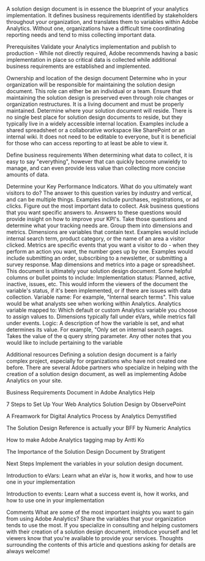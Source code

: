 A solution design document is in essence the blueprint of your analytics implementation. It defines business requirements identified by stakeholders throughout your organization, and translates them to variables within Adobe Analytics. Without one, organizations have a difficult time coordinating reporting needs and tend to miss collecting important data.

 

Prerequisites
Validate your Analytics implementation and publish to production - While not directly required, Adobe recommends having a basic implementation in place so critical data is collected while additional business requirements are established and implemented.

 

Ownership and location of the design document
Determine who in your organization will be responsible for maintaining the solution design document. This role can either be an individual or a team. Ensure that maintaining the solution design is preserved even through role changes or organization restructures. It is a living document and must be properly maintained.
Determine where your solution document will reside. There is no single best place for solution design documents to reside, but they typically live in a widely accessible internal location. Examples include a shared spreadsheet or a collaborative workspace like SharePoint or an internal wiki. It does not need to be editable to everyone, but it is beneficial for those who can access reporting to at least be able to view it.
 

Define business requirements
When determining what data to collect, it is easy to say "everything", however that can quickly become unwieldy to manage, and can even provide less value than collecting more concise amounts of data.

Determine your Key Performance Indicators. What do you ultimately want visitors to do? The answer to this question varies by industry and vertical, and can be multiple things. Examples include purchases, registrations, or ad clicks.
Figure out the most important data to collect. Ask business questions that you want specific answers to. Answers to these questions would provide insight on how to improve your KPI's.
Take those questions and determine what your tracking needs are. Group them into dimensions and metrics.
Dimensions are variables that contain text. Examples would include internal search term, product category, or the name of an area a visitor clicked.
Metrics are specific events that you want a visitor to do - when they perform an action you want, the number goes up by one. Examples would include submitting an order, subscribing to a newsletter, or submitting a survey response.
Map dimensions and metrics into a page or spreadsheet. This document is ultimately your solution design document. Some helpful columns or bullet points to include:
Implementation status: Planned, active, inactive, issues, etc. This would inform the viewers of the document the variable's status, if it's been implemented, or if there are issues with data collection.
Variable name: For example, "Internal search terms". This value would be what analysts see when working within Analytics.
Analytics variable mapped to: Which default or custom Analytics variable you choose to assign values to. Dimensions typically fall under eVars, while metrics fall under events.
Logic: A description of how the variable is set, and what determines its value. For example, "Only set on internal search pages. Takes the value of the q query string parameter.
Any other notes that you would like to include pertaining to the variable
 

Additional resources
Defining a solution design document is a fairly complex project, especially for organizations who have not created one before. There are several Adobe partners who specialize in helping with the creation of a solution design document, as well as implementing Adobe Analytics on your site.

Business Requirements Document in Adobe Analytics Help

7 Steps to Set Up Your Web Analytics Solution Design by ObservePoint

A Freamwork for Digital Analytics Process by Analytics Demystified

The Solution Design Reference is actually your BFF by Numeric Analytics

How to make Adobe Analytics tagging map by Antti Ko

The Importance of the Solution Design Document by Stratigent

Next Steps
Implement the variables in your solution design document.

Introduction to eVars: Learn what an eVar is, how it works, and how to use one in your implementation

Introduction to events: Learn what a success event is, how it works, and how to use one in your implementation

 

Comments
What are some of the most important insights you want to gain from using Adobe Analytics? Share the variables that your organization tends to use the most.
If you specialize in consulting and helping customers with their creation of a solution design document, introduce yourself and let viewers know that you're available to provide your services.
Thoughts surrounding the contents of this article and questions asking for details are always welcome!